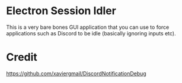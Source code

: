 # Electron Session Idler
This is a very bare bones GUI application that you can use to force applications such as Discord to be idle (basically ignoring inputs etc). 

# Credit
https://github.com/xaviergmail/DiscordNotificationDebug
